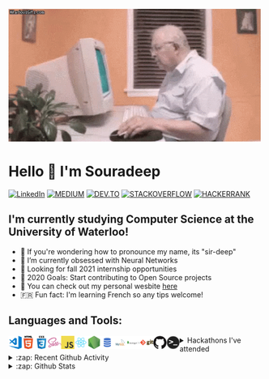 ![](joke.gif)

# Hello 👋  I'm Souradeep 

[<img alt="LinkedIn" src="https://img.shields.io/badge/linkedin%20-%230077B5.svg?&style=for-the-badge&logo=linkedin&logoColor=white"/>][Linkedin]
[<img alt="MEDIUM" src="https://img.shields.io/badge/Medium%20-%23000000.svg?&style=for-the-badge&logo=Medium&logoColor=white"/>][Medium]
[<img alt="DEV.TO" src="https://img.shields.io/badge/DEV%20-%23000000.svg?&style=for-the-badge&logo=DEV.TO&logoColor=white"/>][Dev]
[<img alt="STACKOVERFLOW" src="https://img.shields.io/badge/-Stack%20overflow-FE7A16?style=for-the-badge&logo=stack-overflow&logoColor=white"/>][StackOverflow]
[<img alt="HACKERRANK" src="https://img.shields.io/badge/-Hackerrank-2EC866?style=for-the-badge&logo=HackerRank&logoColor=white"/>][hackerrank]


## I'm currently studying Computer Science at the University of Waterloo!
- 🎤  If you're wondering how to pronounce my name, its "sir-deep"
- 🔭  I’m currently obsessed with Neural Networks
- 🏢  Looking for fall 2021 internship opportunities
- 🥅  2020 Goals: Start contributing to Open Source projects
- 🔗  You can check out my personal wesbite [here][website]
- 🇫🇷  Fun fact: I'm learning French so any tips welcome!

## Languages and Tools:

<img align="left" alt="Visual Studio Code" width="26px" src="https://raw.githubusercontent.com/github/explore/80688e429a7d4ef2fca1e82350fe8e3517d3494d/topics/visual-studio-code/visual-studio-code.png" />
<img align="left" alt="HTML5" width="26px" src="https://raw.githubusercontent.com/github/explore/80688e429a7d4ef2fca1e82350fe8e3517d3494d/topics/html/html.png" />
<img align="left" alt="CSS3" width="26px" src="https://raw.githubusercontent.com/github/explore/80688e429a7d4ef2fca1e82350fe8e3517d3494d/topics/css/css.png" />
<img align="left" alt="Sass" width="26px" src="https://raw.githubusercontent.com/github/explore/80688e429a7d4ef2fca1e82350fe8e3517d3494d/topics/sass/sass.png" />
<img align="left" alt="JavaScript" width="26px" src="https://raw.githubusercontent.com/github/explore/80688e429a7d4ef2fca1e82350fe8e3517d3494d/topics/javascript/javascript.png" />
<img align="left" alt="React" width="26px" src="https://raw.githubusercontent.com/github/explore/80688e429a7d4ef2fca1e82350fe8e3517d3494d/topics/react/react.png" />
<img align="left" alt="Node.js" width="26px" src="https://raw.githubusercontent.com/github/explore/80688e429a7d4ef2fca1e82350fe8e3517d3494d/topics/nodejs/nodejs.png" />
<img align="left" alt="SQL" width="26px" src="https://raw.githubusercontent.com/github/explore/80688e429a7d4ef2fca1e82350fe8e3517d3494d/topics/sql/sql.png" />
<img align="left" alt="MySQL" width="26px" src="https://raw.githubusercontent.com/github/explore/80688e429a7d4ef2fca1e82350fe8e3517d3494d/topics/mysql/mysql.png" />
<img align="left" alt="MongoDB" width="26px" src="https://raw.githubusercontent.com/github/explore/80688e429a7d4ef2fca1e82350fe8e3517d3494d/topics/mongodb/mongodb.png" />
<img align="left" alt="Git" width="26px" src="https://raw.githubusercontent.com/github/explore/80688e429a7d4ef2fca1e82350fe8e3517d3494d/topics/git/git.png" />
<img align="left" alt="GitHub" width="26px" src="https://raw.githubusercontent.com/github/explore/78df643247d429f6cc873026c0622819ad797942/topics/github/github.png" />
<img align="left" alt="HTML5" width="26px" src="https://raw.githubusercontent.com/github/explore/80688e429a7d4ef2fca1e82350fe8e3517d3494d/topics/terminal/terminal.png" />

<details>
  <summary>Hackathons I've attended</Summary>
  
| Hackathon        | Role and Location | Notes                                              | Achievement                         | Github   |
|------------------|-------------------|----------------------------------------------------|-------------------------------------|----------|
| ByteHacks 2020   | Hacker, Online    | Created InfoBase \- missile attack predictor       | Third place winner                  |[InfoBase]|
| GarudaHacks 2020 | Hacker, Online    | Built Scribr \- meeting transcriber and summarizer | Best pre\-university hack runner up |[Scribr]  |
</details>

<details>
  <summary>:zap: Recent Github Activity</summary>
  
  <!--START_SECTION:activity-->
</details>

<details>
  <summary>:zap: Github Stats </summary>
  <img align="left" alt="Souradeep's Github Stats" src="https://github-readme-stats.souradeepsaha.vercel.app/api?username=SouradeepSaha&show_icons=true&hide_border=true" />
</details>

<!-- HyperLinks -->
[website]: https://souradeepsaha.me
[twitter]: https://twitter.com/thesouradeep_s
[instagram]: https://www.instagram.com/souradeep_s/
[facebook]: https://www.facebook.com/souradeepsaha01

[linkedin]: https://www.linkedin.com/in/souradeep-saha/
[stackoverflow]: https://stackoverflow.com/users/5793816/souradeep-saha
[dev]: https://dev.to/souradeepsaha
[medium]: https://medium.com/@sahasouradeep01
[hackerrank]: https://www.hackerrank.com/sahasouradeep01
[leetcode]: https://leetcode.com/souradeepsaha/

[InfoBase]: https://github.com/SouradeepSaha/infobase
[Scribr]: https://github.com/SouradeepSaha/Scribr

